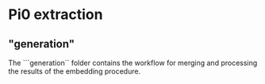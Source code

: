 # Pi0 extraction

## "generation"

The ```generation`` folder contains the workflow for merging
and processing the results of the embedding procedure.
